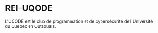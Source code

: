 # REI-UQODE
L'UQODE est le club de programmation et de cybersécurité de l'Université du Québec en Outaouais. 
